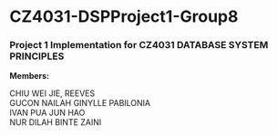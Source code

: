 # CZ4031-DSPProject1-Group8
### Project 1 Implementation for CZ4031 DATABASE SYSTEM PRINCIPLES

**Members:**

CHIU WEI JIE, REEVES <br>
GUCON NAILAH GINYLLE PABILONIA <br>
IVAN PUA JUN HAO <br>
NUR DILAH BINTE ZAINI <br>
